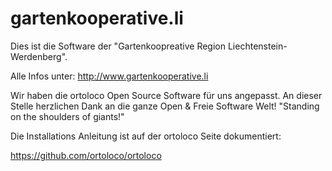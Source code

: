 gartenkooperative.li
====================

Dies ist die Software der "Gartenkoopreative Region Liechtenstein-Werdenberg".

Alle Infos unter: http://www.gartenkooperative.li

Wir haben die ortoloco Open Source Software für uns angepasst. An dieser Stelle herzlichen Dank an die ganze Open & Freie Software Welt! "Standing on the shoulders of giants!"

Die Installations Anleitung ist auf der ortoloco Seite dokumentiert:

https://github.com/ortoloco/ortoloco

